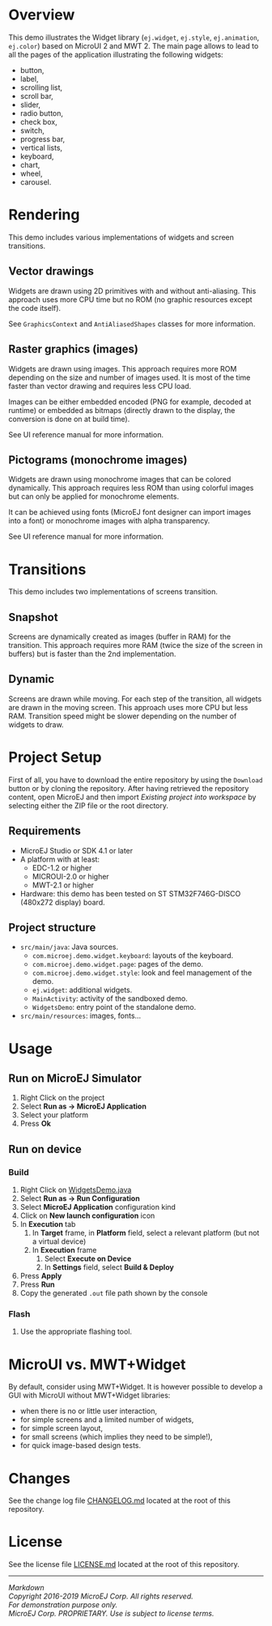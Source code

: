 # Overview

This demo illustrates the Widget library (`ej.widget`, `ej.style`, `ej.animation`, `ej.color`) based on MicroUI 2 and MWT 2.
The main page allows to lead to all the pages of the application illustrating the following widgets:

* button,
* label,
* scrolling list,
* scroll bar,
* slider,
* radio button,
* check box,
* switch,
* progress bar,
* vertical lists,
* keyboard,
* chart,
* wheel,
* carousel.

# Rendering

This demo includes various implementations of widgets and screen transitions.

## Vector drawings

Widgets are drawn using 2D primitives with and without anti-aliasing. This approach uses more CPU time but no ROM (no graphic resources except the code itself).

See `GraphicsContext` and `AntiAliasedShapes` classes for more information. 

## Raster graphics (images)

Widgets are drawn using images. This approach requires more ROM depending on the size and number of images used. It is most of the time faster than vector drawing and requires less CPU load.

Images can be either embedded encoded (PNG for example, decoded at runtime) or embedded as bitmaps (directly drawn to the display, the conversion is done on at build time).

See UI reference manual for more information.

## Pictograms (monochrome images)

Widgets are drawn using monochrome images that can be colored dynamically. This approach requires less ROM than using colorful images but can only be applied for monochrome elements.

It can be achieved using fonts (MicroEJ font designer can import images into a font) or monochrome images with alpha transparency.

See UI reference manual for more information.

# Transitions

This demo includes two implementations of screens transition.

## Snapshot

Screens are dynamically created as images (buffer in RAM) for the transition. This approach requires more RAM (twice the size of the screen in buffers) but is faster than the 2nd implementation.

## Dynamic

Screens are drawn while moving. For each step of the transition, all widgets are drawn in the moving screen. This approach uses more CPU but less RAM. Transition speed might be slower depending on the number of widgets to draw.


# Project Setup

First of all, you have to download the entire repository by using the `Download` button or by cloning the repository. After having retrieved the repository content, open MicroEJ and then import _Existing project into workspace_ by selecting either the ZIP file or the root directory.

## Requirements

* MicroEJ Studio or SDK 4.1 or later
* A platform with at least:
  * EDC-1.2 or higher
  * MICROUI-2.0 or higher
  * MWT-2.1 or higher
* Hardware: this demo has been tested on ST STM32F746G-DISCO (480x272 display) board.

## Project structure

* `src/main/java`: Java sources.
  * `com.microej.demo.widget.keyboard`: layouts of the keyboard.
  * `com.microej.demo.widget.page`: pages of the demo.
  * `com.microej.demo.widget.style`: look and feel management of the demo.
  * `ej.widget`: additional widgets.
  * `MainActivity`: activity of the sandboxed demo.
  * `WidgetsDemo`: entry point of the standalone demo.
* `src/main/resources`: images, fonts…

# Usage

## Run on MicroEJ Simulator

1. Right Click on the project
2. Select **Run as -> MicroEJ Application**
3. Select your platform 
4. Press **Ok**

## Run on device

### Build

1. Right Click on [WidgetsDemo.java](ej.demo.ui.widget/src/main/java/com/microej/demo/widget/WidgetsDemo.java)
2. Select **Run as -> Run Configuration**
3. Select **MicroEJ Application** configuration kind
4. Click on **New launch configuration** icon
5. In **Execution** tab
	1. In **Target** frame, in **Platform** field, select a relevant platform (but not a virtual device)
	2. In **Execution** frame
		1. Select **Execute on Device**
		2. In **Settings** field, select **Build & Deploy**
6. Press **Apply**
7. Press **Run**
8. Copy the generated `.out` file path shown by the console

### Flash

1. Use the appropriate flashing tool.

# MicroUI vs. MWT+Widget

By default, consider using MWT+Widget.
It is however possible to develop a GUI with MicroUI without MWT+Widget libraries:

* when there is no or little user interaction,
* for simple screens and a limited number of widgets,
* for simple screen layout,
* for small screens (which implies they need to be simple!),
* for quick image-based design tests.

# Changes

See the change log file [CHANGELOG.md](CHANGELOG.md) located at the root of this repository.

# License

See the license file [LICENSE.md](LICENSE.md) located at the root of this repository.

---  
_Markdown_   
_Copyright 2016-2019 MicroEJ Corp. All rights reserved._   
_For demonstration purpose only._   
_MicroEJ Corp. PROPRIETARY. Use is subject to license terms._  